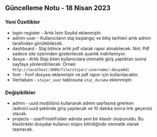## Güncelleme Notu - 18 Nisan 2023


### Yeni Özellikler
* login-register - Artık İsim SoyAd eklenmiştir.
* admin-user - Kullanıcıların staj başlangıç ve bitiş tarihleri artık admin tarafından görülebilecek.
* dashboard - Staj bitince artık pdf olarak rapor alınabilecek. Not: Pdf sadece site üzerinden gösterilecek şuanlık indirilemiyor.
* dosya - Artık Stajı biten kullanıcılara otomatik giriş yaptıktan sonra sayfaya yönlendirilecek. Örnek: `http://localhost:3000/file/stajer/:username/:dosyaAdi`
* font - Fonf dosyası eklenmiştir ve pdf rapor için kullanılacaktır.
* Veritabanı - `stajer_user` tablosuna `staj_durumu` eklenmiştir.


### Değişiklikler

* admin - uuid modülünü kullanarak  admin sayfasına girerken /admin/:uuid şeklinde giriş yapılacak ve 10 dakika sonra link geçersiz olacak.
* projects - userFinishFolder adında yeni bir klasör oluşturuldu. Bu klasördeki dosyalar kullanıcı stajını bitirdiğinde otomatik olarak taşınacak.